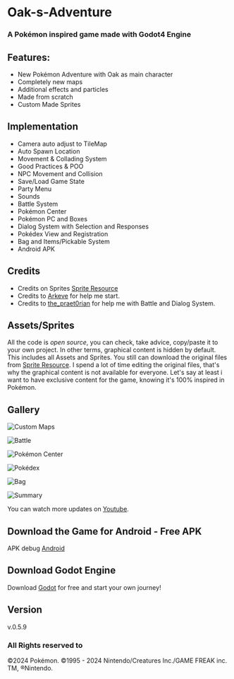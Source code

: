 # Oak-s-Adventure

### A Pokémon inspired game made with Godot4 Engine

## Features:

- New Pokémon Adventure with Oak as main character
- Completely new maps
- Additional effects and particles
- Made from scratch
- Custom Made Sprites

## Implementation

- Camera auto adjust to TileMap
- Auto Spawn Location
- Movement & Collading System
- Good Practices & POO
- NPC Movement and Collision
- Save/Load Game State
- Party Menu
- Sounds
- Battle System
- Pokémon Center
- Pokémon PC and Boxes
- Dialog System with Selection and Responses
- Pokédex View and Registration
- Bag and Items/Pickable System
- Android APK

## Credits

- Credits on Sprites [Sprite Resource](https://www.spriters-resource.com/)
- Credits to [Arkeve](https://www.youtube.com/@Arkeve) for help me start.
- Credits to [the_praet0rian](https://www.youtube.com/@the_praet0rian) for help me with Battle and Dialog System.

## Assets/Sprites

All the code is *open source*, you can check, take advice, copy/paste it to your own project.
In other terms, graphical content is hidden by default. This includes all Assets and Sprites.
You still can download the original files from [Sprite Resource](https://www.spriters-resource.com/).
I spend a lot of time editing the original files, that's why the graphical content is not available for everyone.
Let's say at least i want to have exclusive content for the game, knowing it's 100% inspired in Pokémon.

## Gallery

![Custom Maps](https://i.ibb.co/vqCfCFj/galery1.png "Custom Maps")

![Battle](https://i.ibb.co/cQCjZKB/galery2.png "Pokémon Battle")

![Pokémon Center](https://i.ibb.co/vLxQn1m/galery3.png "Pokémon Boxes")

![Pokédex](https://i.ibb.co/3hpr0zv/pokedex.png "Pokédex Screen")

![Bag](https://i.ibb.co/Gc9PR19/bag.png "Bag Screen")

![Summary](https://i.ibb.co/Z1VRn0H/summary.png "Summart Screen")

You can watch more updates on [Youtube](https://www.youtube.com/@AllisonCode).

## Download the Game for Android - Free APK
APK debug [Android](https://mega.nz/file/dpJj0ShL#0ChB1ql7UXlPIM-_xoUGndGHZcduL_2yEJWercZqugo)

## Download Godot Engine
Download [Godot](https://godotengine.org/) for free and start your own journey!

## Version
v.0.5.9

### All Rights reserved to
&copy;2024 Pokémon. ©1995 - 2024 Nintendo/Creatures Inc./GAME FREAK inc. TM, ®Nintendo.
